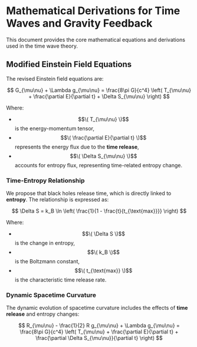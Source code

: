 # Mathematical Derivations for Time Waves and Gravity Feedback

This document provides the core mathematical equations and derivations used in the time wave theory.

## **Modified Einstein Field Equations**
The revised Einstein field equations are:

$$
G_{\mu\nu} + \Lambda g_{\mu\nu} = \frac{8\pi G}{c^4} \left( T_{\mu\nu} + \frac{\partial E}{\partial t} + \Delta S_{\mu\nu} \right)
$$

Where:
- $$\( T_{\mu\nu} \)$$ is the energy-momentum tensor,
- $$\( \frac{\partial E}{\partial t} \)$$ represents the energy flux due to the **time release**,
- $$\( \Delta S_{\mu\nu} \)$$ accounts for entropy flux, representing time-related entropy change.

### Time-Entropy Relationship
We propose that black holes release time, which is directly linked to **entropy**. The relationship is expressed as:

$$
\Delta S = k_B \ln \left( \frac{1}{1 - \frac{t}{t_{\text{max}}}} \right)
$$

Where:
- $$\( \Delta S \)$$ is the change in entropy,
- $$\( k_B \)$$ is the Boltzmann constant,
- $$\( t_{\text{max}} \)$$ is the characteristic time release rate.

### Dynamic Spacetime Curvature
The dynamic evolution of spacetime curvature includes the effects of **time release** and entropy changes:

$$
R_{\mu\nu} - \frac{1}{2} R g_{\mu\nu} + \Lambda g_{\mu\nu} = \frac{8\pi G}{c^4} \left( T_{\mu\nu} + \frac{\partial E}{\partial t} + \frac{\partial \Delta S_{\mu\nu}}{\partial t} \right)
$$

